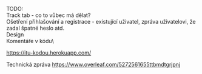 TODO:\
Track tab - co to vůbec má dělat?\
Ošetření přihlašování a registrace - existující uživatel, zpráva uživatelovi, že zadal špatné heslo atd.\
Design\
Komentáře v kódu\

https://itu-kodou.herokuapp.com/

Technická zpráva
https://www.overleaf.com/5272561655ttbmdtgrjpnj
